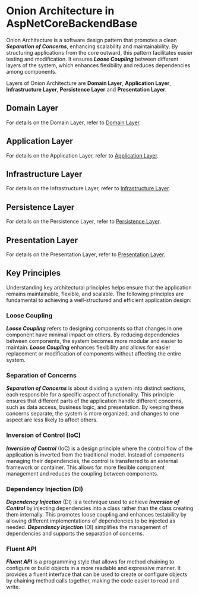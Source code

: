# Onion Architecture in AspNetCoreBackendBase

Onion Architecture is a software design pattern that promotes a clean **_Separation of Concerns_**, enhancing scalability and maintainability. By structuring applications from the core outward, this pattern facilitates easier testing and modification. It ensures **_Loose Coupling_** between different layers of the system, which enhances flexibility and reduces dependencies among components.

Layers of Onion Architecture are **Domain Layer**, **Application Layer**, **Infrastructure Layer**, **Persistence Layer** and **Presentation Layer**.

## Domain Layer

For details on the Domain Layer, refer to [Domain Layer](README-DomainLayer.md).

## Application Layer

For details on the Application Layer, refer to [Application Layer](README-ApplicationLayer.md).

## Infrastructure Layer

For details on the Infrastructure Layer, refer to [Infrastructure Layer](README-InfrastructureLayer.md).

## Persistence Layer

For details on the Persistence Layer, refer to [Persistence Layer](README-PersistenceLayer.md).

## Presentation Layer

For details on the Presentation Layer, refer to [Presentation Layer](README-PresentationLayer.md).

## Key Principles

Understanding key architectural principles helps ensure that the application remains maintainable, flexible, and scalable. The following principles are fundamental to achieving a well-structured and efficient application design:

### Loose Coupling

**_Loose Coupling_** refers to designing components so that changes in one component have minimal impact on others. By reducing dependencies between components, the system becomes more modular and easier to maintain. **_Loose Coupling_** enhances flexibility and allows for easier replacement or modification of components without affecting the entire system.

### Separation of Concerns

**_Separation of Concerns_** is about dividing a system into distinct sections, each responsible for a specific aspect of functionality. This principle ensures that different parts of the application handle different concerns, such as data access, business logic, and presentation. By keeping these concerns separate, the system is more organized, and changes to one aspect are less likely to affect others.

### Inversion of Control (IoC)

**_Inversion of Control_** (IoC) is a design principle where the control flow of the application is inverted from the traditional model. Instead of components managing their dependencies, the control is transferred to an external framework or container. This allows for more flexible component management and reduces the coupling between components.

### Dependency Injection (DI)

**_Dependency Injection_** (DI) is a technique used to achieve **_Inversion of Control_** by injecting dependencies into a class rather than the class creating them internally. This promotes loose coupling and enhances testability by allowing different implementations of dependencies to be injected as needed. **_Dependency Injection_** (DI) simplifies the management of dependencies and supports the separation of concerns.

### Fluent API

**_Fluent API_** is a programming style that allows for method chaining to configure or build objects in a more readable and expressive manner. It provides a fluent interface that can be used to create or configure objects by chaining method calls together, making the code easier to read and write.
